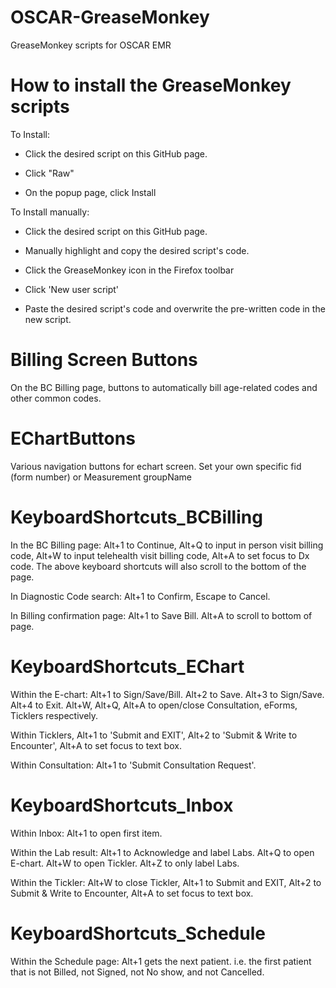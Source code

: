 # OSCAR-GreaseMonkey
GreaseMonkey scripts for OSCAR EMR

# How to install the GreaseMonkey scripts
To Install:

- Click the desired script on this GitHub page. 

- Click "Raw" 

- On the popup page, click Install

To Install manually:

- Click the desired script on this GitHub page. 

- Manually highlight and copy the desired script's code.

- Click the GreaseMonkey icon in the Firefox toolbar

- Click 'New user script'

- Paste the desired script's code and overwrite the pre-written code in the new script.

# Billing Screen Buttons
On the BC Billing page, buttons to automatically bill age-related codes and other common codes. 

# EChartButtons
Various navigation buttons for echart screen.  Set your own specific fid (form number) or Measurement groupName

# KeyboardShortcuts_BCBilling
In the BC Billing page: Alt+1 to Continue, Alt+Q to input in person visit billing code, Alt+W to input telehealth visit billing code, Alt+A to set focus to Dx code. The above keyboard shortcuts will also scroll to the bottom of the page. 

In Diagnostic Code search: Alt+1 to Confirm, Escape to Cancel. 

In Billing confirmation page: Alt+1 to Save Bill. Alt+A to scroll to bottom of page.

# KeyboardShortcuts_EChart
Within the E-chart: Alt+1 to Sign/Save/Bill. Alt+2 to Save. Alt+3 to Sign/Save. Alt+4 to Exit. Alt+W, Alt+Q, Alt+A to open/close Consultation, eForms, Ticklers respectively. 

Within Ticklers, Alt+1 to 'Submit and EXIT', Alt+2 to 'Submit & Write to Encounter', Alt+A to set focus to text box. 

Within Consultation: Alt+1 to 'Submit Consultation Request'.

# KeyboardShortcuts_Inbox
Within Inbox: Alt+1 to open first item. 

Within the Lab result: Alt+1 to Acknowledge and label Labs. Alt+Q to open E-chart. Alt+W to open Tickler. Alt+Z to only label Labs. 

Within the Tickler: Alt+W to close Tickler, Alt+1 to Submit and EXIT, Alt+2 to Submit & Write to Encounter, Alt+A to set focus to text box.

# KeyboardShortcuts_Schedule
Within the Schedule page: Alt+1 gets the next patient. i.e. the first patient that is not Billed, not Signed, not No show, and not Cancelled.